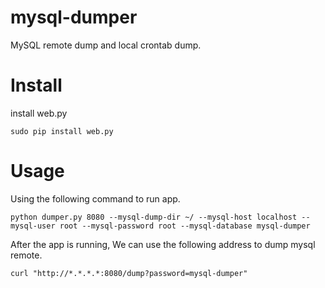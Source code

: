 # mysql-dumper
MySQL remote dump and local crontab dump.

# Install
install web.py
```
sudo pip install web.py
```
# Usage
Using the following command to run app. 
```
python dumper.py 8080 --mysql-dump-dir ~/ --mysql-host localhost --mysql-user root --mysql-password root --mysql-database mysql-dumper
```

After the app is running, We can use the following address to dump mysql remote.
```
curl "http://*.*.*.*:8080/dump?password=mysql-dumper"
```

